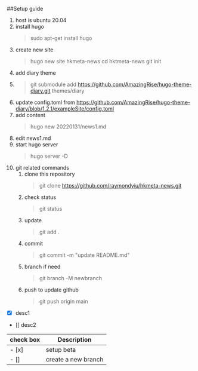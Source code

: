 ##Setup guide
1. host is ubuntu 20.04 
2. install hugo
   > sudo apt-get install hugo
3. create new site
   > hugo new site hkmeta-news
   > cd hktmeta-news
   > git init
4. add diary theme
5. > git submodule add https://github.com/AmazingRise/hugo-theme-diary.git themes/diary
6. update config.toml from https://github.com/AmazingRise/hugo-theme-diary/blob/1.2.1/exampleSite/config.toml
7. add content
   >hugo new 20220131/news1.md
8. edit news1.md 
9.  start hugo server
    >hugo server -D
10. git related commands
    1.  clone this repository
        > git clone https://github.com/raymondyiu/hkmeta-news.git
    2.  check status
        > git status
    3.  update 
        > git add .
    4.  commit
        > git commit -m "update README.md"
    5.  branch if need
        > git branch -M newbranch
    6.  push to update github
        > git push origin main

 - [x] desc1
 - [] desc2

| check box | Description |
| ----------- | ----------- |
| - [x]  | setup beta |
| - [] | create a new branch |
